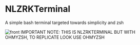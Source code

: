 # NLZRKTerminal
A simple bash terminal targeted towards simplicity and zsh

![front](https://user-images.githubusercontent.com/89377971/215706184-71b23505-4c94-4927-8253-bbe54add7bfc.png)
IMPORTANT NOTE: THIS IS NLZRKTERMINAL BUT WITH OHMYZSH, TO REPLICATE LOOK USE OHMYZSH
